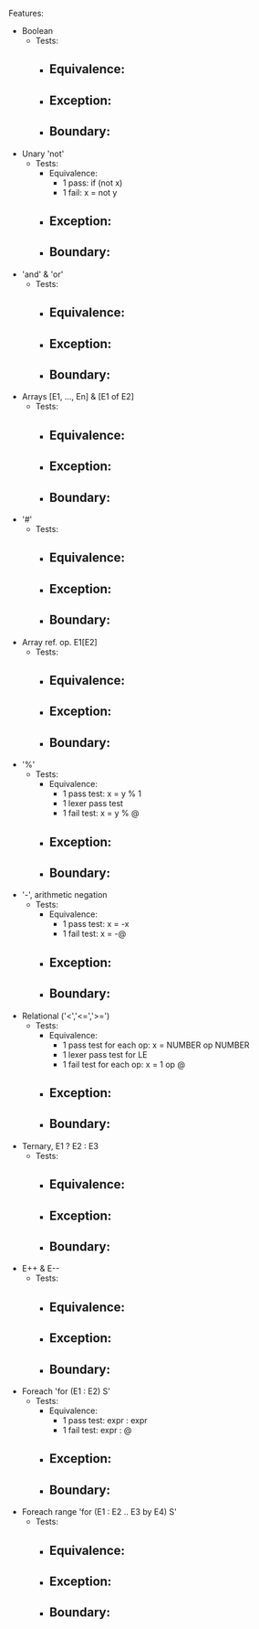 Features:

- Boolean
  - Tests:
    - Equivalence:
      - 
    - Exception:
      - 
    - Boundary:
      - 
- Unary 'not'
  - Tests:
      - Equivalence:
        - 1 pass: if (not x)
        - 1 fail: x = not y
      - Exception:
        - 
      - Boundary:
        - 
- 'and' & 'or'
  - Tests:
      - Equivalence:
        - 
      - Exception:
        - 
      - Boundary:
        - 
- Arrays [E1, ..., En] & [E1 of E2]
  - Tests:
      - Equivalence:
        - 
      - Exception:
        - 
      - Boundary:
        - 
- '#'
  - Tests:
      - Equivalence:
        - 
      - Exception:
        - 
      - Boundary:
        - 
- Array ref. op. E1[E2]
  - Tests:
      - Equivalence:
        - 
      - Exception:
        - 
      - Boundary:
        - 
- '%'
  - Tests:
      - Equivalence:
        - 1 pass test: x = y % 1
        - 1 lexer pass test
        - 1 fail test: x = y % @
      - Exception:
        - 
      - Boundary:
        - 
- '-', arithmetic negation
  - Tests:
      - Equivalence:
        - 1 pass test: x = -x
        - 1 fail test: x = -@
      - Exception:
        - 
      - Boundary:
        - 
- Relational ('<','<=','>=')
  - Tests:
      - Equivalence:
        - 1 pass test for each op: x = NUMBER op NUMBER
        - 1 lexer pass test for LE
        - 1 fail test for each op: x = 1 op @
      - Exception:
        - 
      - Boundary:
        - 
- Ternary, E1 ? E2 : E3
  - Tests:
      - Equivalence:
        - 
      - Exception:
        - 
      - Boundary:
        - 
- E++ & E--
  - Tests:
      - Equivalence:
        - 
      - Exception:
        - 
      - Boundary:
        - 
- Foreach 'for (E1 : E2) S'
  - Tests:
      - Equivalence:
        - 1 pass test: expr : expr
        - 1 fail test: expr : @
      - Exception:
        - 
      - Boundary:
        - 
- Foreach range 'for (E1 : E2 .. E3 by E4) S'
  - Tests:
      - Equivalence:
        - 
      - Exception:
        - 
      - Boundary:
        - 